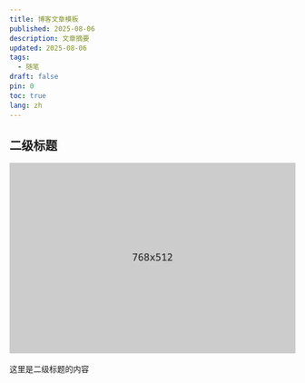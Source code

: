 ```yaml
---
title: 博客文章模板
published: 2025-08-06
description: 文章摘要
updated: 2025-08-06
tags:
  - 随笔
draft: false
pin: 0
toc: true
lang: zh
---
```


## 二级标题

![](../posts/_images/博客文章模板-1754464499974.webp)

这里是二级标题的内容
